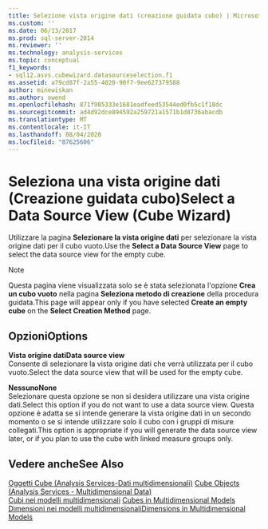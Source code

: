 ```yaml
---
title: Selezione vista origine dati (creazione guidata cubo) | Microsoft Docs
ms.custom: ''
ms.date: 06/13/2017
ms.prod: sql-server-2014
ms.reviewer: ''
ms.technology: analysis-services
ms.topic: conceptual
f1_keywords:
- sql12.asvs.cubewizard.datasourceselection.f1
ms.assetid: a79cd87f-2a55-4020-90f7-9ee627379588
author: minewiskan
ms.author: owend
ms.openlocfilehash: 871f985333e1681eadfeed53544ed0fb5c1f18dc
ms.sourcegitcommit: ad4d92dce894592a259721a1571b1d8736abacdb
ms.translationtype: MT
ms.contentlocale: it-IT
ms.lasthandoff: 08/04/2020
ms.locfileid: "87625606"
---
```

# <a name="select-a-data-source-view-cube-wizard"></a><span data-ttu-id="c5031-102">Seleziona una vista origine dati (Creazione guidata cubo)</span><span class="sxs-lookup"><span data-stu-id="c5031-102">Select a Data Source View (Cube Wizard)</span></span>
  <span data-ttu-id="c5031-103">Utilizzare la pagina **Selezionare la vista origine dati** per selezionare la vista origine dati per il cubo vuoto.</span><span class="sxs-lookup"><span data-stu-id="c5031-103">Use the **Select a Data Source View** page to select the data source view for the empty cube.</span></span>  
  
> [!NOTE]  
>  <span data-ttu-id="c5031-104">Questa pagina viene visualizzata solo se è stata selezionata l'opzione **Crea un cubo vuoto** nella pagina **Seleziona metodo di creazione** della procedura guidata.</span><span class="sxs-lookup"><span data-stu-id="c5031-104">This page will appear only if you have selected **Create an empty cube** on the **Select Creation Method** page.</span></span>  
  
## <a name="options"></a><span data-ttu-id="c5031-105">Opzioni</span><span class="sxs-lookup"><span data-stu-id="c5031-105">Options</span></span>  
 <span data-ttu-id="c5031-106">**Vista origine dati**</span><span class="sxs-lookup"><span data-stu-id="c5031-106">**Data source view**</span></span>  
 <span data-ttu-id="c5031-107">Consente di selezionare la vista origine dati che verrà utilizzata per il cubo vuoto.</span><span class="sxs-lookup"><span data-stu-id="c5031-107">Select the data source view that will be used for the empty cube.</span></span>  
  
 <span data-ttu-id="c5031-108">**Nessuno**</span><span class="sxs-lookup"><span data-stu-id="c5031-108">**None**</span></span>  
 <span data-ttu-id="c5031-109">Selezionare questa opzione se non si desidera utilizzare una vista origine dati.</span><span class="sxs-lookup"><span data-stu-id="c5031-109">Select this option if you do not want to use a data source view.</span></span> <span data-ttu-id="c5031-110">Questa opzione è adatta se si intende generare la vista origine dati in un secondo momento o se si intende utilizzare solo il cubo con i gruppi di misure collegati.</span><span class="sxs-lookup"><span data-stu-id="c5031-110">This option is appropriate if you will generate the data source view later, or if you plan to use the cube with linked measure groups only.</span></span>  
  
## <a name="see-also"></a><span data-ttu-id="c5031-111">Vedere anche</span><span class="sxs-lookup"><span data-stu-id="c5031-111">See Also</span></span>  
 <span data-ttu-id="c5031-112">[Oggetti Cube &#40;Analysis Services-Dati multidimensionali&#41;](multidimensional-models-olap-logical-cube-objects/cube-objects-analysis-services-multidimensional-data.md) </span><span class="sxs-lookup"><span data-stu-id="c5031-112">[Cube Objects &#40;Analysis Services - Multidimensional Data&#41;](multidimensional-models-olap-logical-cube-objects/cube-objects-analysis-services-multidimensional-data.md) </span></span>  
 <span data-ttu-id="c5031-113">[Cubi nei modelli multidimensionali](multidimensional-models/cubes-in-multidimensional-models.md) </span><span class="sxs-lookup"><span data-stu-id="c5031-113">[Cubes in Multidimensional Models](multidimensional-models/cubes-in-multidimensional-models.md) </span></span>  
 [<span data-ttu-id="c5031-114">Dimensioni nei modelli multidimensionali</span><span class="sxs-lookup"><span data-stu-id="c5031-114">Dimensions in Multidimensional Models</span></span>](multidimensional-models/dimensions-in-multidimensional-models.md)  
  
  
